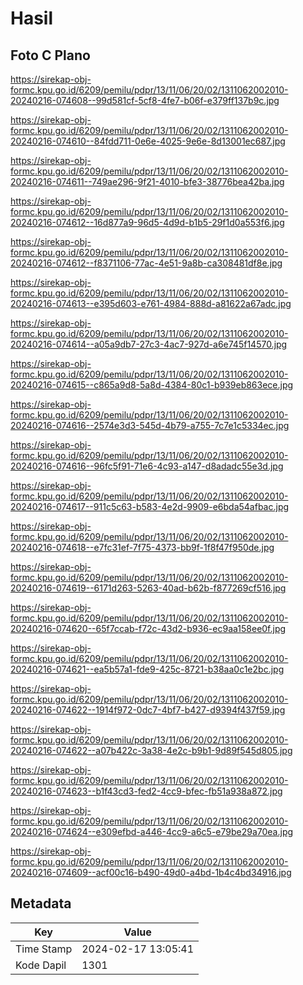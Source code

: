 # Hasil

## Foto C Plano

https://sirekap-obj-formc.kpu.go.id/6209/pemilu/pdpr/13/11/06/20/02/1311062002010-20240216-074608--99d581cf-5cf8-4fe7-b06f-e379ff137b9c.jpg

https://sirekap-obj-formc.kpu.go.id/6209/pemilu/pdpr/13/11/06/20/02/1311062002010-20240216-074610--84fdd711-0e6e-4025-9e6e-8d13001ec687.jpg

https://sirekap-obj-formc.kpu.go.id/6209/pemilu/pdpr/13/11/06/20/02/1311062002010-20240216-074611--749ae296-9f21-4010-bfe3-38776bea42ba.jpg

https://sirekap-obj-formc.kpu.go.id/6209/pemilu/pdpr/13/11/06/20/02/1311062002010-20240216-074612--16d877a9-96d5-4d9d-b1b5-29f1d0a553f6.jpg

https://sirekap-obj-formc.kpu.go.id/6209/pemilu/pdpr/13/11/06/20/02/1311062002010-20240216-074612--f8371106-77ac-4e51-9a8b-ca308481df8e.jpg

https://sirekap-obj-formc.kpu.go.id/6209/pemilu/pdpr/13/11/06/20/02/1311062002010-20240216-074613--e395d603-e761-4984-888d-a81622a67adc.jpg

https://sirekap-obj-formc.kpu.go.id/6209/pemilu/pdpr/13/11/06/20/02/1311062002010-20240216-074614--a05a9db7-27c3-4ac7-927d-a6e745f14570.jpg

https://sirekap-obj-formc.kpu.go.id/6209/pemilu/pdpr/13/11/06/20/02/1311062002010-20240216-074615--c865a9d8-5a8d-4384-80c1-b939eb863ece.jpg

https://sirekap-obj-formc.kpu.go.id/6209/pemilu/pdpr/13/11/06/20/02/1311062002010-20240216-074616--2574e3d3-545d-4b79-a755-7c7e1c5334ec.jpg

https://sirekap-obj-formc.kpu.go.id/6209/pemilu/pdpr/13/11/06/20/02/1311062002010-20240216-074616--96fc5f91-71e6-4c93-a147-d8adadc55e3d.jpg

https://sirekap-obj-formc.kpu.go.id/6209/pemilu/pdpr/13/11/06/20/02/1311062002010-20240216-074617--911c5c63-b583-4e2d-9909-e6bda54afbac.jpg

https://sirekap-obj-formc.kpu.go.id/6209/pemilu/pdpr/13/11/06/20/02/1311062002010-20240216-074618--e7fc31ef-7f75-4373-bb9f-1f8f47f950de.jpg

https://sirekap-obj-formc.kpu.go.id/6209/pemilu/pdpr/13/11/06/20/02/1311062002010-20240216-074619--6171d263-5263-40ad-b62b-f877269cf516.jpg

https://sirekap-obj-formc.kpu.go.id/6209/pemilu/pdpr/13/11/06/20/02/1311062002010-20240216-074620--65f7ccab-f72c-43d2-b936-ec9aa158ee0f.jpg

https://sirekap-obj-formc.kpu.go.id/6209/pemilu/pdpr/13/11/06/20/02/1311062002010-20240216-074621--ea5b57a1-fde9-425c-8721-b38aa0c1e2bc.jpg

https://sirekap-obj-formc.kpu.go.id/6209/pemilu/pdpr/13/11/06/20/02/1311062002010-20240216-074622--1914f972-0dc7-4bf7-b427-d9394f437f59.jpg

https://sirekap-obj-formc.kpu.go.id/6209/pemilu/pdpr/13/11/06/20/02/1311062002010-20240216-074622--a07b422c-3a38-4e2c-b9b1-9d89f545d805.jpg

https://sirekap-obj-formc.kpu.go.id/6209/pemilu/pdpr/13/11/06/20/02/1311062002010-20240216-074623--b1f43cd3-fed2-4cc9-bfec-fb51a938a872.jpg

https://sirekap-obj-formc.kpu.go.id/6209/pemilu/pdpr/13/11/06/20/02/1311062002010-20240216-074624--e309efbd-a446-4cc9-a6c5-e79be29a70ea.jpg

https://sirekap-obj-formc.kpu.go.id/6209/pemilu/pdpr/13/11/06/20/02/1311062002010-20240216-074609--acf00c16-b490-49d0-a4bd-1b4c4bd34916.jpg


## Metadata

| Key        | Value               |
| ---------- | ------------------- |
| Time Stamp | 2024-02-17 13:05:41 |
| Kode Dapil | 1301                |



